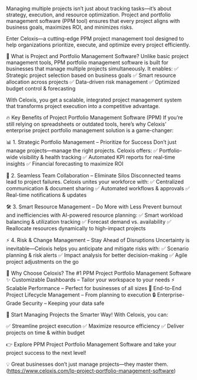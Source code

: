 Managing multiple projects isn’t just about tracking tasks—it’s about strategy, execution, and resource optimization. Project and portfolio management software (PPM tool) ensures that every project aligns with business goals, maximizes ROI, and minimizes risks.

Enter Celoxis—a cutting-edge PPM project management tool designed to help organizations prioritize, execute, and optimize every project efficiently.

🎯 What is Project and Portfolio Management Software?
Unlike basic project management tools, PPM portfolio management software is built for businesses that manage multiple projects simultaneously. It enables:
✅ Strategic project selection based on business goals
✅ Smart resource allocation across projects
✅ Data-driven risk management
✅ Optimized budget control & forecasting

With Celoxis, you get a scalable, integrated project management system that transforms project execution into a competitive advantage.

🔥 Key Benefits of Project Portfolio Management Software (PPM)
If you’re still relying on spreadsheets or outdated tools, here’s why Celoxis’ enterprise project portfolio management solution is a game-changer:

📊 1. Strategic Portfolio Management – Prioritize for Success
Don’t just manage projects—manage the right projects. Celoxis offers:
✅ Portfolio-wide visibility & health tracking
✅ Automated KPI reports for real-time insights
✅ Financial forecasting to maximize ROI

🤝 2. Seamless Team Collaboration – Eliminate Silos
Disconnected teams lead to project failures. Celoxis unites your workforce with:
✅ Centralized communication & document sharing
✅ Automated workflows & approvals
✅ Real-time notifications & updates

🛠️ 3. Smart Resource Management – Do More with Less
Prevent burnout and inefficiencies with AI-powered resource planning:
✅ Smart workload balancing & utilization tracking
✅ Forecast demand vs. availability
✅ Reallocate resources dynamically to high-impact projects

⚡ 4. Risk & Change Management – Stay Ahead of Disruptions
Uncertainty is inevitable—Celoxis helps you anticipate and mitigate risks with:
✅ Scenario planning & risk alerts
✅ Impact analysis for better decision-making
✅ Agile project adjustments on the go

🚀 Why Choose Celoxis? The #1 PPM Project Portfolio Management Software
✨ Customizable Dashboards – Tailor your workspace to your needs
⚡ Scalable Performance – Perfect for businesses of all sizes
📅 End-to-End Project Lifecycle Management – From planning to execution
🔒 Enterprise-Grade Security – Keeping your data safe

🎯 Start Managing Projects the Smarter Way!
With Celoxis, you can:

✅ Streamline project execution
✅ Maximize resource efficiency
✅ Deliver projects on time & within budget

👉 Explore PPM Project Portfolio Management Software and take your project success to the next level!

💡 Great businesses don’t just manage projects—they master them.(https://www.celoxis.com/lp-project-portfolio-management-software)
